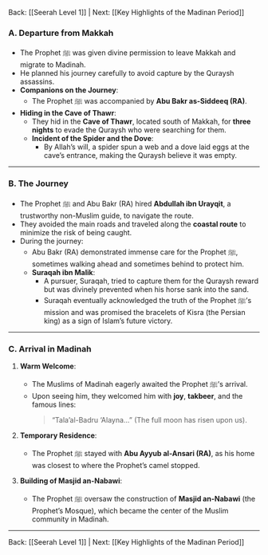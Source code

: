 Back: [[Seerah Level 1]] | Next: [[Key Highlights of the Madinan Period]]

### **A. Departure from Makkah**  
- The Prophet ﷺ was given divine permission to leave Makkah and migrate to Madinah.  
- He planned his journey carefully to avoid capture by the Quraysh assassins.  
- **Companions on the Journey**:  
  - The Prophet ﷺ was accompanied by **Abu Bakr as-Siddeeq (RA)**.  
- **Hiding in the Cave of Thawr**:  
  - They hid in the **Cave of Thawr**, located south of Makkah, for **three nights** to evade the Quraysh who were searching for them.  
  - **Incident of the Spider and the Dove**:  
    - By Allah’s will, a spider spun a web and a dove laid eggs at the cave’s entrance, making the Quraysh believe it was empty.  

---

### **B. The Journey**  
- The Prophet ﷺ and Abu Bakr (RA) hired **Abdullah ibn Urayqit**, a trustworthy non-Muslim guide, to navigate the route.  
- They avoided the main roads and traveled along the **coastal route** to minimize the risk of being caught.  
- During the journey:  
  - Abu Bakr (RA) demonstrated immense care for the Prophet ﷺ, sometimes walking ahead and sometimes behind to protect him.  
  - **Suraqah ibn Malik**:  
    - A pursuer, Suraqah, tried to capture them for the Quraysh reward but was divinely prevented when his horse sank into the sand.  
    - Suraqah eventually acknowledged the truth of the Prophet ﷺ’s mission and was promised the bracelets of Kisra (the Persian king) as a sign of Islam’s future victory.  

---

### **C. Arrival in Madinah**  
1. **Warm Welcome**:  
   - The Muslims of Madinah eagerly awaited the Prophet ﷺ’s arrival.  
   - Upon seeing him, they welcomed him with **joy**, **takbeer**, and the famous lines:  
     > “Tala’al-Badru ‘Alayna...” (The full moon has risen upon us).  

2. **Temporary Residence**:  
   - The Prophet ﷺ stayed with **Abu Ayyub al-Ansari (RA)**, as his home was closest to where the Prophet’s camel stopped.  

3. **Building of Masjid an-Nabawi**:  
   - The Prophet ﷺ oversaw the construction of **Masjid an-Nabawi** (the Prophet’s Mosque), which became the center of the Muslim community in Madinah.  

---

Back: [[Seerah Level 1]] | Next: [[Key Highlights of the Madinan Period]]